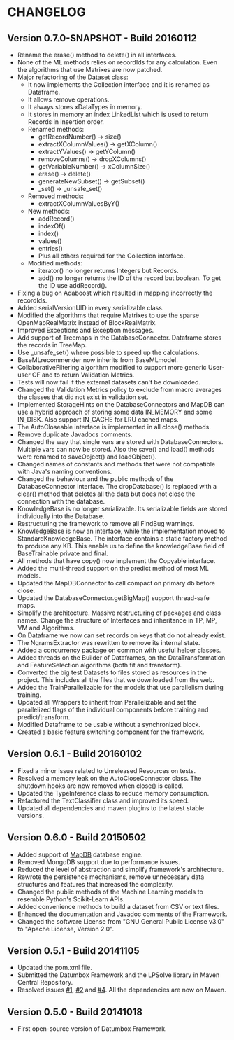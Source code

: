 CHANGELOG
=========

Version 0.7.0-SNAPSHOT - Build 20160112
---------------------------------------

- Rename the erase() method to delete() in all interfaces.
- None of the ML methods relies on recordIds for any calculation. Even the algorithms that use Matrixes are now patched.
- Major refactoring of the Dataset class:
    - It now implements the Collection<Record> interface and it is renamed as Dataframe.
    - It allows remove operations.
    - It always stores xDataTypes in memory.
    - It stores in memory an index LinkedList which is used to return Records in insertion order.
    - Renamed methods:
        - getRecordNumber() -> size()
        - extractXColumnValues() -> getXColumn()
        - extractYValues() -> getYColumn()
        - removeColumns() -> dropXColumns()
        - getVariableNumber() -> xColumnSize()
        - erase() -> delete()
        - generateNewSubset() -> getSubset()
        - _set() -> _unsafe_set()
    - Removed methods:
        - extractXColumnValuesByY()
    - New methods:
        - addRecord()
        - indexOf()
        - index()
        - values()
        - entries()
        - Plus all others required for the Collection interface.
    - Modified methods:
        - iterator() no longer returns Integers but Records.
        - add() no longer returns the ID of the record but boolean. To get the ID use addRecord().
- Fixing a bug on Adaboost which resulted in mapping incorrectly the recordIds.
- Added serialVersionUID in every serializable class.
- Modified the algorithms that require Matrixes to use the sparse OpenMapRealMatrix instead of BlockRealMatrix.
- Improved Exceptions and Exception messages.
- Add support of Treemaps in the DatabaseConnector. Dataframe stores the records in TreeMap.
- Use _unsafe_set() where possible to speed up the calculations.
- BaseMLrecommender now inherits from BaseMLmodel.
- CollaborativeFiltering algorithm modified to support more generic User-user CF and to return Validation Metrics.
- Tests will now fail if the external datasets can't be downloaded.
- Changed the Validation Metrics policy to exclude from macro averages the classes that did not exist in validation set.
- Implemented StorageHints on the DatabaseConnectors and MapDB can use a hybrid approach of storing some data IN_MEMORY and some IN_DISK. Also support IN_CACHE for LRU cached maps.
- The AutoCloseable interface is implemented in all close() methods.
- Remove duplicate Javadocs comments.
- Changed the way that single vars are stored with DatabaseConnectors. Multiple vars can now be stored. Also the save() and load() methods were renamed to saveObject() and loadObject().
- Changed names of constants and methods that were not compatible with Java's naming conventions.
- Changed the behaviour and the public methods of the DatabaseConnector interface. The dropDatabase() is replaced with a clear() method that deletes all the data but does not close the connection with the database.
- KnowledgeBase is no longer serializable. Its serializable fields are stored individually into the Database.
- Restructuring the framework to remove all FindBug warnings.
- KnowledgeBase is now an interface, while the implementation moved to StandardKnowledgeBase. The interface contains a static factory method to produce any KB. This enable us to define the knowledgeBase field of BaseTrainable private and final.
- All methods that have copy() now implement the Copyable interface.
- Added the multi-thread support on the predict method of most ML models.
- Updated the MapDBConnector to call compact on primary db before close.
- Updated the DatabaseConnector.getBigMap() support thread-safe maps.
- Simplify the architecture. Massive restructuring of packages and class names. Change the structure of Interfaces and inheritance in TP, MP, VM and Algorithms.
- On Dataframe we now can set records on keys that do not already exist.
- The NgramsExtractor was rewritten to remove its internal state.
- Added a concurrency package on common with useful helper classes.
- Added threads on the Builder of Dataframes, on the DataTransformation and FeatureSelection algorithms (both fit and transform).
- Converted the big test Datasets to files stored as resources in the project. This includes all the files that we downloaded from the web.
- Added the TrainParallelizable for the models that use parallelism during training.
- Updated all Wrappers to inherit from Parallelizable and set the parallelized flags of the individual components before training and predict/transform.
- Modified Dataframe to be usable without a synchronized block.
- Created a basic feature switching component for the framework.

Version 0.6.1 - Build 20160102
------------------------------

- Fixed a minor issue related to Unreleased Resources on tests.
- Resolved a memory leak on the AutoCloseConnector class. The shutdown hooks are now removed when close() is called.
- Updated the TypeInference class to reduce memory consumption.
- Refactored the TextClassifier class and improved its speed.
- Updated all dependencies and maven plugins to the latest stable versions.

Version 0.6.0 - Build 20150502
------------------------------

- Added support of [MapDB](http://www.mapdb.org/) database engine.
- Removed MongoDB support due to performance issues.
- Reduced the level of abstraction and simplify framework's architecture.
- Rewrote the persistence mechanisms, remove unnecessary data structures and features that increased the complexity.
- Changed the public methods of the Machine Learning models to resemble Python's Scikit-Learn APIs.
- Added convenience methods to build a dataset from CSV or text files.
- Enhanced the documentation and Javadoc comments of the Framework.
- Changed the software License from "GNU General Public License v3.0" to "Apache License, Version 2.0".

Version 0.5.1 - Build 20141105
------------------------------

- Updated the pom.xml file.
- Submitted the Datumbox Framework and the LPSolve library in Maven Central Repository.
- Resolved issues [#1](https://github.com/datumbox/datumbox-framework/issues/1), [#2](https://github.com/datumbox/datumbox-framework/issues/2) and [#4](https://github.com/datumbox/datumbox-framework/issues/4). All the dependencies are now on Maven.

Version 0.5.0 - Build 20141018
------------------------------

- First open-source version of Datumbox Framework.

